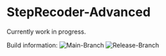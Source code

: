 # StepRecoder-Advanced


Currently work in progress.

Build information:
![Main-Branch](https://github.com/erythana/StepsRecoder-Advanced/actions/workflows/dotnet.yml/badge.svg)
![Release-Branch](https://github.com/erythana/StepsRecoder-Advanced/actions/workflows/dotnet-release.yml/badge.svg?branch=release)
